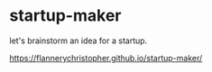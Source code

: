 # startup-maker
let's brainstorm an idea for a startup.

https://flannerychristopher.github.io/startup-maker/
